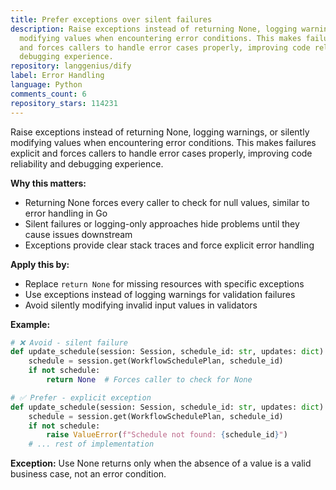 ```yaml
---
title: Prefer exceptions over silent failures
description: Raise exceptions instead of returning None, logging warnings, or silently
  modifying values when encountering error conditions. This makes failures explicit
  and forces callers to handle error cases properly, improving code reliability and
  debugging experience.
repository: langgenius/dify
label: Error Handling
language: Python
comments_count: 6
repository_stars: 114231
---
```


Raise exceptions instead of returning None, logging warnings, or silently modifying values when encountering error conditions. This makes failures explicit and forces callers to handle error cases properly, improving code reliability and debugging experience.

**Why this matters:**
- Returning None forces every caller to check for null values, similar to error handling in Go
- Silent failures or logging-only approaches hide problems until they cause issues downstream
- Exceptions provide clear stack traces and force explicit error handling

**Apply this by:**
- Replace `return None` for missing resources with specific exceptions
- Use exceptions instead of logging warnings for validation failures  
- Avoid silently modifying invalid input values in validators

**Example:**
```python
# ❌ Avoid - silent failure
def update_schedule(session: Session, schedule_id: str, updates: dict) -> Optional[WorkflowSchedulePlan]:
    schedule = session.get(WorkflowSchedulePlan, schedule_id)
    if not schedule:
        return None  # Forces caller to check for None

# ✅ Prefer - explicit exception
def update_schedule(session: Session, schedule_id: str, updates: dict) -> WorkflowSchedulePlan:
    schedule = session.get(WorkflowSchedulePlan, schedule_id)
    if not schedule:
        raise ValueError(f"Schedule not found: {schedule_id}")
    # ... rest of implementation
```

**Exception:** Use None returns only when the absence of a value is a valid business case, not an error condition.